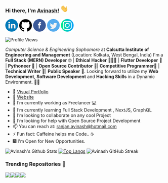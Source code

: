 ### Hi there, I'm [Avinash!](https://avinashkranjan.github.io) <img src="https://raw.githubusercontent.com/ABSphreak/ABSphreak/master/gifs/Hi.gif" width="25px">

<a href="https://www.linkedin.com/in/avinashkranjan"><img src="https://github.com/avinashkranjan/avinashkranjan/blob/master/logos/linkedin.png" width="40" /></a>
<a href="https://github.com/avinashkranjan"><img src="https://github.com/avinashkranjan/avinashkranjan/blob/master/logos/github-logo.png" width="40" /></a>
<a href="https://www.facebook.com/avinashranjan.1020/"><img src="https://github.com/avinashkranjan/avinashkranjan/blob/master/logos/facebook.png" width="40" /></a>
<a href="https://twitter.com/iavinashranjan"><img src="https://github.com/avinashkranjan/avinashkranjan/blob/master/logos/twitter.png" width="40" /></a>
<a href="https://www.instagram.com/avinashkranjan7"><img src="https://github.com/avinashkranjan/avinashkranjan/blob/master/logos/instagram.png" width="40" /></a>

![Profile Views](https://komarev.com/ghpvc/?username=avinashkranjan)

_Computer Science & Engineering Sophomore_ at <b>Calcutta Institute of Engineering and Management</b> (Location: Kolkata, West Bengal, India) I'm a <b> Full Stack (MERN) Developer</b>  🤓 | <b>Ethical Hacker</b> 👨🏻‍💻 | <b>Flutter Developer</b> 🧐  | <b>Pythoneer</b> 🐍 | <b>Open Source Contributor</b> 📝| <b>Competitive Programmer</b>🤠 | <b>Technical Writer</b> 🤭| <b>Public Speaker</b> 🥳. Looking forward to utilize my <b>Web Development</b>, <b>Software Development</b> and <b>Hacking Skills</b> in a Dynamic Environment. 🧑🏻

- 🎪 [Visual Portfolio](https://sourcerer.io/avinashkranjan)
- 🚩 [Website](avinashkranjan.github.io)
- 🔭 I’m currently working as Freelancer 💻
- 🌱 I’m currently learning Full Stack Development , NextJS, GraphQL
- 👯 I’m looking to collaborate on any cool Project
- 🤔 I’m looking for help with Open Source Project Development 
- 📫 You can reach at: ranjan.avinash@hotmail.com 
- ⚡ Fun fact: Caffeine helps me Code.. ☕
- 🎆 I'm Open for New Opportunities.


![Avinash's Github Stats](https://github-readme-stats.vercel.app/api?username=avinashkranjan&show_icons=true)
[![Top Langs](https://github-readme-stats.vercel.app/api/top-langs/?username=avinashkranjan&layout=compact)](https://github.com/avinashkranjan)
![Avinash GitHub Streak](https://github-readme-streak-stats.herokuapp.com/?user=avinashkranjan)

### Trending Repositories 📖

<a href="https://github.com/avinashkranjan/Malware-with-Backdoor-and-Keylogger">
  <img align="left" src="https://github-readme-stats.vercel.app/api/pin/?username=avinashkranjan&repo=Malware-with-Backdoor-and-Keylogger" />
</a>
<a href="https://github.com/avinashkranjan/Python-Scripts">
  <img align="left" src="https://github-readme-stats.vercel.app/api/pin/?username=avinashkranjan&repo=Amazing-Python-Scripts" />
</a>
<a href="https://github.com/avinashkranjan/Friday">
  <img align="left" src="https://github-readme-stats.vercel.app/api/pin/?username=avinashkranjan&repo=Friday" />
</a>
<a href="https://github.com/avinashkranjan/lifeMEDeasy">
  <img align="left" src="https://github-readme-stats.vercel.app/api/pin/?username=avinashkranjan&repo=lifeMEDeasy" />
</a>

